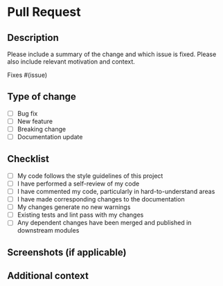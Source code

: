 # Pull Request

## Description
Please include a summary of the change and which issue is fixed. Please also include relevant motivation and context.

Fixes #(issue)

## Type of change
- [ ] Bug fix
- [ ] New feature
- [ ] Breaking change
- [ ] Documentation update

## Checklist
- [ ] My code follows the style guidelines of this project
- [ ] I have performed a self-review of my code
- [ ] I have commented my code, particularly in hard-to-understand areas
- [ ] I have made corresponding changes to the documentation
- [ ] My changes generate no new warnings
- [ ] Existing tests and lint pass with my changes
- [ ] Any dependent changes have been merged and published in downstream modules

## Screenshots (if applicable)

## Additional context
